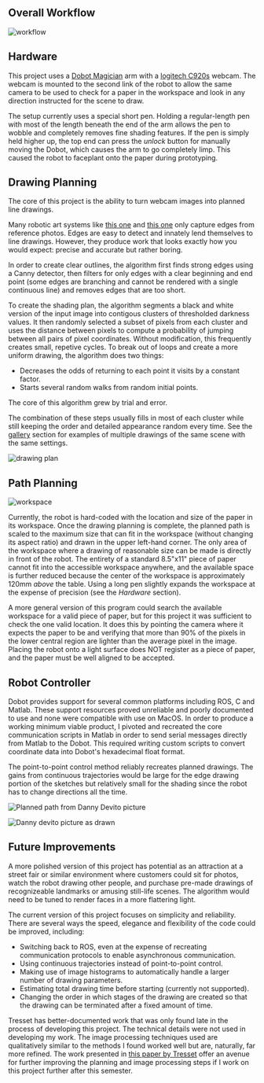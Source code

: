 ## Overall Workflow

![workflow](images/workflow.png)

## Hardware

This project uses a [Dobot Magician](https://www.dobot.cc/dobot-magician/product-overview.html) arm with a [logitech C920s](https://www.logitech.com/en-us/product/hd-pro-webcam-c920s) webcam. The webcam is mounted to the second link of the robot to allow the same camera to be used to check for a paper in the workspace and look in any direction instructed for the scene to draw. 

The setup currently uses a special short pen. Holding a regular-length pen with most of the length beneath the end of the arm allows the pen to wobble and completely removes fine shading features. If the pen is simply held higher up, the top end can press the *unlock* button for manually moving the Dobot, which causes the arm to go completely limp. This caused the robot to faceplant onto the paper during prototyping. 

## Drawing Planning

The core of this project is the ability to turn webcam images into planned line drawings. 

Many robotic art systems like [this one](https://www.ri.cmu.edu/wp-content/uploads/2019/01/Li-Mengtian-WACV-2019-Photo-Sketching.pdf) and [this one](http://www.cs.umanitoba.ca/~durocher/research/pubs/lbadAIM2012.pdf) only capture edges from reference photos. Edges are easy to detect and innately lend themselves to line drawings. However, they produce work that looks exactly how you would expect: precise and accurate but rather boring.

In order to create clear outlines, the algorithm first finds strong edges using a Canny detector, then filters for only edges with a clear beginning and end point (some edges are branching and cannot be rendered with a single continuous line) and removes edges that are too short. 

To create the shading plan, the algorithm segments a black and white version of the input image into contigous clusters of thresholded darkness values. It then randomly selected a subset of pixels from each cluster and uses the distance between pixels to compute a probability of jumping between all pairs of pixel coordinates. Without modification, this frequently creates small, repetive cycles. To break out of loops and create a more uniform drawing, the algorithm does two things: 

- Decreases the odds of returning to each point it visits by a constant factor. 
- Starts several random walks from random initial points. 

The core of this algorithm grew by trial and error. 

The combination of these steps usually fills in most of each cluster while still keeping the order and detailed appearance random every time. See the [gallery](\https://avery-rock.github.io/chiaroscuro/Gallery) section for examples of multiple drawings of the same scene with the same settings. 

![drawing plan](images/imageprocess.png)

## Path Planning

![workspace](images/dobot_workspace.png)

Currently, the robot is hard-coded with the location and size of the paper in its workspace. Once the drawing planning is complete, the planned path is scaled to the maximum size that can fit in the workspace (without changing its aspect ratio) and drawn in the upper left-hand corner. The only area of the workspace where a drawing of reasonable size can be made is directly in front of the robot. The entirety of a standard 8.5"x11" piece of paper cannot fit into the accessible workspace anywhere, and the available space is further reduced because the center of the workspace is approximately 120mm *above* the table. Using a long pen slightly expands the workspace at the expense of precision (see the *Hardware* section).

A more general version of this program could search the available workspace for a valid piece of paper, but for this project it was sufficient to check the one valid location. It does this by pointing the camera where it expects the paper to be and verifying that more than 90% of the pixels in the lower central region are lighter than the average pixel in the image. Placing the robot onto a light surface does NOT register as a piece of paper, and the paper must be well aligned to be accepted. 

## Robot Controller

Dobot provides support for several common platforms including ROS, C and Matlab. These support resources proved unreliable and poorly documented to use and none were compatible with use on MacOS. In order to produce a working minimum viable product, I pivoted and recreated the core communication scripts in Matlab in order to send serial messages directly from Matlab to the Dobot. This required writing custom scripts to convert coordinate data into Dobot's hexadecimal float format. 

The point-to-point control method reliably recreates planned drawings. The gains from continuous trajectories would be large for the edge drawing portion of the sketches but relatively small for the shading since the robot has to change directions all the time. 

![Planned path from Danny Devito picture](images/danny_plan.png)

![Danny devito picture as drawn](images/danny_drawn.png)

## Future Improvements

A more polished version of this project has potential as an attraction at a street fair or similar environment where customers could sit for photos, watch the robot drawing other people, and purchase pre-made drawings of recognizeable landmarks or amusing still-life scenes. The algorithm would need to be tuned to render faces in a more flattering light. 

The current version of this project focuses on simplicity and reliability. There are several ways the speed, elegance and flexibility of the code could be improved, including: 

- Switching back to ROS, even at the expense of recreating communication protocols to enable asynchronous communication. 
- Using continuous trajectories instead of point-to-point control. 
- Making use of image histograms to automatically handle a larger number of drawing parameters. 
- Estimating total drawing time before starting (currently not supported). 
- Changing the order in which stages of the drawing are created so that the drawing can be terminated after a fixed amount of time. 

Tresset has better-documented work that was only found late in the process of developing this project. The technical details were not used in developing my work. The image processing techniques used are qualitatively similar to the methods I found worked well but are, naturally, far more refined. The work presented in [this paper by Tresset](https://www.sciencedirect.com/science/article/pii/S0097849313000149) offer an avenue for further improving the planning and image processing steps if I work on this project further after this semester.
